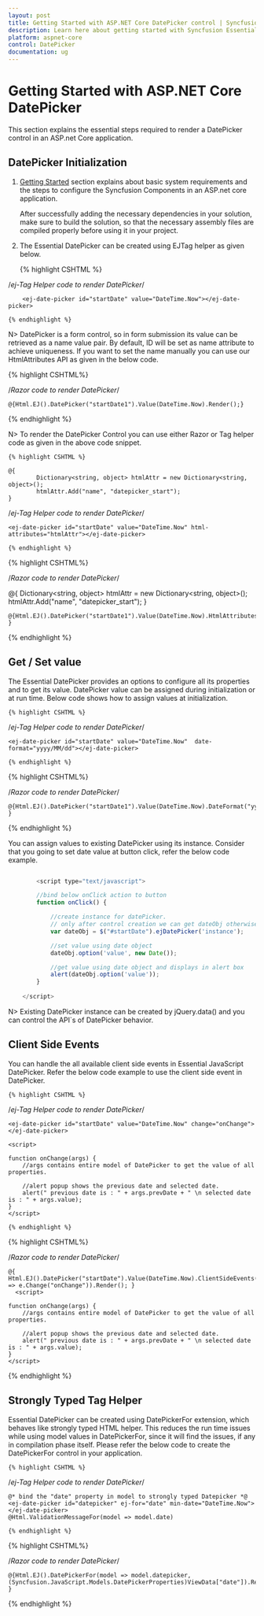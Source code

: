 ```yaml
---
layout: post
title: Getting Started with ASP.NET Core DatePicker control | Syncfusion
description: Learn here about getting started with Syncfusion Essential ASP.NET Core DatePicker control, its elements and more.
platform: aspnet-core
control: DatePicker
documentation: ug
---
```


# Getting Started with ASP.NET Core DatePicker

This section explains the essential steps required to render a DatePicker control in an ASP.net Core application.

## DatePicker Initialization

1. [Getting Started](/aspnet-core/getting-started) section explains about basic system requirements and the steps to configure the Syncfusion Components in an ASP.net core application.

    After successfully adding the necessary dependencies in your solution, make sure to build the solution, so that the necessary assembly files are compiled properly before using it in your project.

2. The Essential DatePicker can be created using EJTag helper as given below.

    {% highlight CSHTML %}

/*ej-Tag Helper code to render DatePicker*/

        <ej-date-picker id="startDate" value="DateTime.Now"></ej-date-picker>
               
    {% endhighlight %}

N>  DatePicker is a form control, so in form submission its value can be retrieved as a name value pair. By default, ID will be set as name attribute to achieve uniqueness. If you want to set the name manually you can use our HtmlAttributes API as given in the below code.
    
{% highlight CSHTML%}

/*Razor code to render DatePicker*/

    @{Html.EJ().DatePicker("startDate1").Value(DateTime.Now).Render();}

{% endhighlight %}

N> To render the DatePicker Control you can use either Razor or Tag helper code as given in the above code snippet.

    {% highlight CSHTML %}

    @{
            Dictionary<string, object> htmlAttr = new Dictionary<string, object>();
            htmlAttr.Add("name", "datepicker_start");
    }

/*ej-Tag Helper code to render DatePicker*/

    <ej-date-picker id="startDate" value="DateTime.Now" html-attributes="htmlAttr"></ej-date-picker>

    {% endhighlight %}

{% highlight CSHTML%}

/*Razor code to render DatePicker*/

@{
     Dictionary<string, object> htmlAttr = new Dictionary<string, object>();
     htmlAttr.Add("name", "datepicker_start");
}

    @{Html.EJ().DatePicker("startDate1").Value(DateTime.Now).HtmlAttributes(htmlAttr).Render(); }


{% endhighlight %}

## Get / Set value

The Essential DatePicker provides an options to configure all its properties and to get its value. DatePicker value can be assigned during initialization or at run time. Below code shows how to assign values at initialization.

    {% highlight CSHTML %}

/*ej-Tag Helper code to render DatePicker*/

    <ej-date-picker id="startDate" value="DateTime.Now"  date-format="yyyy/MM/dd"></ej-date-picker>

    {% endhighlight %}

{% highlight CSHTML%}

/*Razor code to render DatePicker*/

    @{Html.EJ().DatePicker("startDate1").Value(DateTime.Now).DateFormat("yyyy/MM/dd").Render(); }

{% endhighlight %}

You can assign values to existing DatePicker using its instance. Consider that you going to set date value at button click, refer the below code example.

~~~ javascript

        <script type="text/javascript">

        //bind below onClick action to button
        function onClick() {

            //create instance for datePicker.
            // only after control creation we can get dateObj otherwise it throws exception.
            var dateObj = $("#startDate").ejDatePicker('instance');

            //set value using date object
            dateObj.option('value', new Date());

            //get value using date object and displays in alert box
            alert(dateObj.option('value'));
        }
  
    </script>

~~~
    

N> Existing DatePicker instance can be created by jQuery.data() and you can control the API`s of DatePicker behavior.

## Client Side Events

You can handle the all available client side events in Essential JavaScript DatePicker. Refer the below code example to use the client side event in DatePicker.

    {% highlight CSHTML %}

/*ej-Tag Helper code to render DatePicker*/

    <ej-date-picker id="startDate" value="DateTime.Now" change="onChange"></ej-date-picker>
	
    <script>    
    
    function onChange(args) {
        //args contains entire model of DatePicker to get the value of all properties.

        //alert popup shows the previous date and selected date.
        alert(" previous date is : " + args.prevDate + " \n selected date is : " + args.value);
    }     
    </script>

    {% endhighlight %}

{% highlight CSHTML%}

/*Razor code to render DatePicker*/

    @{ Html.EJ().DatePicker("startDate").Value(DateTime.Now).ClientSideEvents(e => e.Change("onChange")).Render(); } 
      <script>    
    
    function onChange(args) {
        //args contains entire model of DatePicker to get the value of all properties.

        //alert popup shows the previous date and selected date.
        alert(" previous date is : " + args.prevDate + " \n selected date is : " + args.value);
    }     
    </script>

{% endhighlight %}

## Strongly Typed Tag Helper

Essential DatePicker can be created using DatePickerFor extension, which behaves like strongly typed HTML helper. This reduces the run time issues while using model values in DatePickerFor, since it will find the issues, if any in compilation phase itself.
Please refer the below code to create the DatePickerFor control in your application.

    {% highlight CSHTML %}

/*ej-Tag Helper code to render DatePicker*/

    @* bind the "date" property in model to strongly typed Datepicker *@
    <ej-date-picker id="datepicker" ej-for="date" min-date="DateTime.Now"></ej-date-picker>
    @Html.ValidationMessageFor(model => model.date)

    {% endhighlight %}

{% highlight CSHTML%}

/*Razor code to render DatePicker*/

    @{Html.EJ().DatePickerFor(model => model.datepicker, (Syncfusion.JavaScript.Models.DatePickerProperties)ViewData["date"]).Render(); }

{% endhighlight %}
